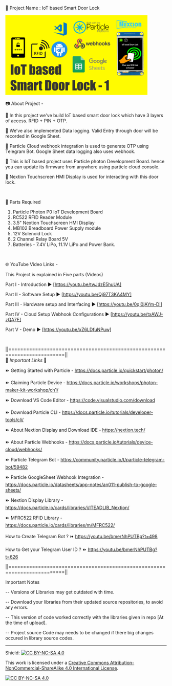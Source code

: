 🔴 Project Name : IoT based Smart Door Lock  


<img src="/Images/IoTLock-V1-make2explore.png" height="250" >
  

<br  />

📷 About Project -  

🚩   In this project we've build IoT based smart door lock which have 3 layers of access. RFID + PIN + OTP.  

🚩   We’ve also implemented Data logging. Valid Entry through door will be recorded in Google Sheet.  

🚩   Particle Cloud webhook integration is used to generate OTP using Telegram Bot. Google Sheet data logging also uses webhook.  

🚩   This is IoT based project uses Particle photon Development Board. hence you can update its firmware from anywhere using particle cloud console.  

🚩   Nextion Touchscreen HMI Display is used for interacting with this door lock.  

<br  />

📜 Parts Required  

1. Particle Photon P0 IoT Development Board  
2. RC522 RFID Reader Module  
3. 3.5" Nextion Touchscreen HMI Display  
4. MB102 Breadboard Power Supply module  
7. 12V Solenoid Lock  
8. 2 Channel Relay Board 5V    
9. Batteries - 7.4V LiPo, 11.1V LiPo and Power Bank.  

<br  />

🌐 YouTube Video Links -  

This Project is explained in Five parts (Videos)  

Part I        -  Introduction                                   ▶️  [https://youtu.be/twJdzE5huUA]  

Part II       -  Software Setup                                 ▶️  [https://youtu.be/Qj97T3KA4MY]  

Part III      -  Hardware setup and Interfacing                 ▶️  [https://youtu.be/0qi0jAYm-DI]  

Part IV       -  Cloud Setup Webhook Configurations             ▶️  [https://youtu.be/txAWJ-zQA7E]  

Part  V       -  Demo                                           ▶️  [https://youtu.be/xZ6LDfuNPuw]  
  
<br  />

||=========================================================================||  
🔗 *Important Links* 🔗  

⏩  Getting Started with Particle  -  https://docs.particle.io/quickstart/photon/  

⏩  Claiming Particle Device  -  https://docs.particle.io/workshops/photon-maker-kit-workshop/ch1/  

⏩  Download VS Code Editor  -  https://code.visualstudio.com/download  

⏩  Download Particle CLI  -  https://docs.particle.io/tutorials/developer-tools/cli/  

⏩  About Nextion Display and Download IDE -  https://nextion.tech/  

⏩  About Particle Webhooks - https://docs.particle.io/tutorials/device-cloud/webhooks/  

⏩  Particle Telegram Bot  - https://community.particle.io/t/particle-telegram-bot/59482  

⏩  Particle GoogleSheet Webhook Integration -  https://docs.particle.io/datasheets/app-notes/an011-publish-to-google-sheets/  

⏩  Nextion Display Library - https://docs.particle.io/cards/libraries/i/ITEADLIB_Nextion/  

⏩  MFRC522 RFID Library - https://docs.particle.io/cards/libraries/m/MFRC522/  
<br  />
How to Create Telegram Bot ?    ⏩  https://youtu.be/bmerNhPUTBg?t=498  
<br  />
How to Get your Telegram User ID ?        ⏩  https://youtu.be/bmerNhPUTBg?t=626  

||=========================================================================||

Important Notes  

-- Versions of Libraries may get outdated with time.

-- Download your libraries from their updated source repositories, to avoid any errors.

-- This version of code worked correctly with the libraries given in repo [At the time of upload].

-- Project source Code may needs to be changed if there big changes occured in library source codes.  

  
  
------------------------------------------------------------------------------------------  

Shield: [![CC BY-NC-SA 4.0][cc-by-nc-sa-shield]][cc-by-nc-sa]

This work is licensed under a
[Creative Commons Attribution-NonCommercial-ShareAlike 4.0 International License][cc-by-nc-sa].

[![CC BY-NC-SA 4.0][cc-by-nc-sa-image]][cc-by-nc-sa]

[cc-by-nc-sa]: http://creativecommons.org/licenses/by-nc-sa/4.0/
[cc-by-nc-sa-image]: https://licensebuttons.net/l/by-nc-sa/4.0/88x31.png
[cc-by-nc-sa-shield]: https://img.shields.io/badge/License-CC%20BY--NC--SA%204.0-lightgrey.svg  

